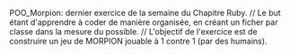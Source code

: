 POO_Morpion: dernier exercice de la semaine du Chapitre Ruby. // Le but étant d'apprendre à coder de manière organisée, en créant un ficher par classe dans la mesure du possible. // L'objectif de l'exercice est de construire un jeu de MORPION jouable à 1 contre 1 (par des humains).